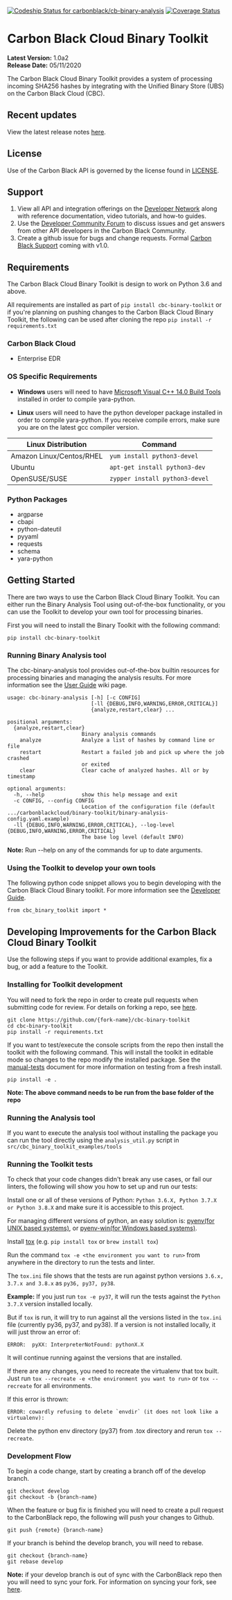 [![Codeship Status for carbonblack/cb-binary-analysis](https://app.codeship.com/projects/6a7a91c0-2a8b-0138-4f71-1610ceb87095/status?branch=develop)](https://app.codeship.com/projects/384255)
[![Coverage Status](https://coveralls.io/repos/github/carbonblack/cbc-binary-toolkit/badge.svg?branch=develop)](https://coveralls.io/github/carbonblack/cbc-binary-toolkit?branch=develop)
# Carbon Black Cloud Binary Toolkit

**Latest Version:** 1.0a2
<br>
**Release Date:** 05/11/2020

The Carbon Black Cloud Binary Toolkit provides a system of processing incoming SHA256 hashes by integrating with the Unified Binary Store (UBS) on the Carbon Black Cloud (CBC).


## Recent updates

View the latest release notes [here](https://github.com/carbonblack/cbc-binary-toolkit/releases).


## License

Use of the Carbon Black API is governed by the license found in [LICENSE](LICENSE).

## Support

1. View all API and integration offerings on the [Developer Network](https://developer.carbonblack.com) along with reference documentation, video tutorials, and how-to guides.
2. Use the [Developer Community Forum](https://community.carbonblack.com/) to discuss issues and get answers from other API developers in the Carbon Black Community.
3. Create a github issue for bugs and change requests. Formal [Carbon Black Support](http://carbonblack.com/resources/support/) coming with v1.0.

## Requirements

The Carbon Black Cloud Binary Toolkit is design to work on Python 3.6 and above.

All requirements are installed as part of `pip install cbc-binary-toolkit` or if you're planning on pushing changes to the Carbon Black Cloud Binary Toolkit, the following can be used after cloning the repo `pip install -r requirements.txt`

### Carbon Black Cloud
* Enterprise EDR

### OS Specific Requirements

* **Windows** users will need to have [Microsoft Visual C++ 14.0 Build Tools](https://visualstudio.microsoft.com/visual-cpp-build-tools) installed in order to compile yara-python.

* **Linux** users will need to have the python developer package installed in order to compile yara-python. If you receive compile errors, make sure you are on the latest gcc compiler version.

Linux Distribution | Command
---- | ----
Amazon Linux/Centos/RHEL | `yum install python3-devel`
Ubuntu | `apt-get install python3-dev`
OpenSUSE/SUSE | `zypper install python3-devel`


### Python Packages
* argparse
* cbapi
* python-dateutil
* pyyaml
* requests
* schema
* yara-python

## Getting Started

There are two ways to use the Carbon Black Cloud Binary Toolkit. You can either run the Binary Analysis Tool using out-of-the-box functionality, or you can use the Toolkit to develop your own tool for processing binaries.


First you will need to install the Binary Toolkit with the following command:
```
pip install cbc-binary-toolkit
```

### Running Binary Analysis tool

The cbc-binary-analysis tool provides out-of-the-box builtin resources for processing binaries and managing the analysis results. For more information see the [User Guide](https://github.com/carbonblack/cbc-binary-toolkit/wiki/User-Guide) wiki page.

```
usage: cbc-binary-analysis [-h] [-c CONFIG]
                           [-ll {DEBUG,INFO,WARNING,ERROR,CRITICAL}]
                           {analyze,restart,clear} ...

positional arguments:
  {analyze,restart,clear}
                        Binary analysis commands
    analyze             Analyze a list of hashes by command line or file
    restart             Restart a failed job and pick up where the job crashed
                        or exited
    clear               Clear cache of analyzed hashes. All or by timestamp

optional arguments:
  -h, --help            show this help message and exit
  -c CONFIG, --config CONFIG
                        Location of the configuration file (default .../carbonblackcloud/binary-toolkit/binary-analysis-config.yaml.example)
  -ll {DEBUG,INFO,WARNING,ERROR,CRITICAL}, --log-level {DEBUG,INFO,WARNING,ERROR,CRITICAL}
                        The base log level (default INFO)
```

**Note:** Run --help on any of the commands for up to date arguments.


### Using the Toolkit to develop your own tools

The following python code snippet allows you to begin developing with the Carbon Black Cloud Binary toolkit. For more information see the [Developer Guide](https://github.com/carbonblack/cbc-binary-toolkit/wiki/Developer-Guide).
```
from cbc_binary_toolkit import *
```


## Developing Improvements for the Carbon Black Cloud Binary Toolkit

Use the following steps if you want to provide additional examples, fix a bug, or add a feature to the Toolkit.

### Installing for Toolkit development

You will need to fork the repo in order to create pull requests when submitting code for review. For details on forking a repo, see [here](https://help.github.com/en/github/getting-started-with-github/fork-a-repo).

```
git clone https://github.com/{fork-name}/cbc-binary-toolkit
cd cbc-binary-toolkit
pip install -r requirements.txt
```

If you want to test/execute the console scripts from the repo then install the toolkit with the following command. This will install the toolkit in editable mode so changes to the repo modify the installed package. See the [manual-tests](src/tests/manual-tests.md) document for more information on testing from a fresh install.

```
pip install -e .
```

**Note: The above command needs to be run from the base folder of the repo**

### Running the Analysis tool

If you want to execute the analysis tool without installing the package you can run the tool directly using the `analysis_util.py` script in `src/cbc_binary_toolkit_examples/tools`

### Running the Toolkit tests

To check that your code changes didn't break any use cases, or fail our linters, the following will show you how to set up and run our tests:

Install one or all of these versions of Python: `Python 3.6.X, Python 3.7.X or Python 3.8.X` and make sure it is accessible to this project.

For managing different versions of python, an easy solution is: [pyenv(for UNIX based systems)](https://github.com/pyenv/pyenv#basic-github-checkout), or [pyenv-win(for Windows based systems)](https://github.com/pyenv-win/pyenv-win).

Install [tox](https://tox.readthedocs.io/en/latest/install.html) (e.g. `pip install tox` or `brew install tox`)

Run the command `tox -e <the environment you want to run>` from anywhere in the directory to run the tests and linter.

The `tox.ini` file shows that the tests are run against python versions `3.6.x, 3.7.x and 3.8.x` as `py36, py37, py38`.

**Example:** If you just run `tox -e py37`, it will run the tests against the `Python 3.7.X` version installed locally.

But if `tox` is run, it will try to run against all the versions listed in the `tox.ini` file (currently py36, py37, and py38).
If a version is not installed locally, it will just throw an error of:

```
ERROR:  pyXX: InterpreterNotFound: pythonX.X

```
It will continue running against the versions that are installed.


If there are any changes, you need to recreate the virtualenv that tox built. Just run `tox --recreate -e <the environment you want to run>` or `tox --recreate` for all environments.

If this error is thrown:
```
ERROR: cowardly refusing to delete `envdir` (it does not look like a virtualenv):

```
Delete the python env directory (py37) from .tox directory
and rerun `tox --recreate`.

### Development Flow

To begin a code change, start by creating a branch off of the develop branch.
```
git checkout develop
git checkout -b {branch-name}
```

When the feature or bug fix is finished you will need to create a pull request to the CarbonBlack repo, the following will push your changes to Github.
```
git push {remote} {branch-name}
```

If your branch is behind the develop branch, you will need to rebase.
```
git checkout {branch-name}
git rebase develop
```

**Note:** if your develop branch is out of sync with the CarbonBlack repo then you will need to sync your fork. For information on syncing your fork, see [here](https://help.github.com/en/github/collaborating-with-issues-and-pull-requests/syncing-a-fork).

